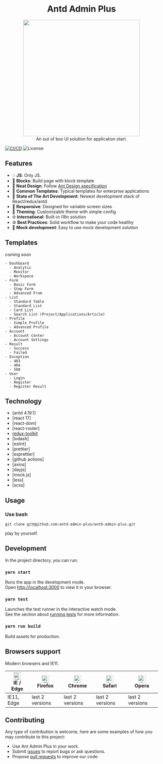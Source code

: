 <h1 align="center">Antd Admin Plus</h1>
<div align="center">
  <img src="https://user-images.githubusercontent.com/2594920/157815020-f6b07262-2c8a-4757-8f8f-778091911f82.png" widht="768" height="384" />
</div>

<div align="center">
  An out of box UI solution for application start.
</div>

[![CI/CD](https://github.com/antd-admin-plus/antd-admin-plus/actions/workflows/github-actions.yml/badge.svg)](https://github.com/antd-admin-plus/antd-admin-plus/actions/workflows/github-actions.yml)
![License](https://img.shields.io/github/license/dyarleniber/react-workflow-gh-actions)

## Features

- :bulb: **JS**: Only JS.
- :scroll: **Blocks**: Build page with block template
- :gem: **Neat Design**: Follow [Ant Design specification](http://ant.design/)
- :triangular_ruler: **Common Templates**: Typical templates for enterprise applications
- :rocket: **State of The Art Development**: Newest development stack of React/redux/antd
- :iphone: **Responsive**: Designed for variable screen sizes
- :art: **Theming**: Customizable theme with simple config
- :globe_with_meridians: **International**: Built-in i18n solution
- :gear: **Best Practices**: Solid workflow to make your code healthy
- :1234: **Mock development**: Easy to use mock development solution

## Templates

coming soon

```
- Dashboard
  - Analytic
  - Monitor
  - Workspace
- Form
  - Basic Form
  - Step Form
  - Advanced From
- List
  - Standard Table
  - Standard List
  - Card List
  - Search List (Project/Applications/Article)
- Profile
  - Simple Profile
  - Advanced Profile
- Account
  - Account Center
  - Account Settings
- Result
  - Success
  - Failed
- Exception
  - 403
  - 404
  - 500
- User
  - Login
  - Register
  - Register Result
```

## Technology
- [antd 4.19.1]
- [react 17]
- [react-dom]
- [react-router]
- [redux-toolkit](https://redux-toolkit.js.org/)
- [lodash]
- [eslint]
- [prettier]
- [esprettier]
- [github actions]
- [axios]
- [dayjs]
- [mock.js]
- [less]
- [scss]

## Usage

### Use bash

```
git clone git@github.com:antd-admin-plus/antd-admin-plus.git
```
play by yourself.

## Development

In the project directory, you can run:

### `yarn start`

Runs the app in the development mode.\
Open [http://localhost:3000](http://localhost:3000) to view it in your browser.

### `yarn test`

Launches the test runner in the interactive watch mode.\
See the section about [running tests](https://facebook.github.io/create-react-app/docs/running-tests) for more information.

### `yarn run build`

Build assets for production.

## Browsers support

Modern browsers and IE11.

| [<img src="https://raw.githubusercontent.com/alrra/browser-logos/master/src/edge/edge_48x48.png" alt="IE / Edge" width="24px" height="24px" />](http://godban.github.io/browsers-support-badges/)</br>IE / Edge | [<img src="https://raw.githubusercontent.com/alrra/browser-logos/master/src/firefox/firefox_48x48.png" alt="Firefox" width="24px" height="24px" />](http://godban.github.io/browsers-support-badges/)</br>Firefox | [<img src="https://raw.githubusercontent.com/alrra/browser-logos/master/src/chrome/chrome_48x48.png" alt="Chrome" width="24px" height="24px" />](http://godban.github.io/browsers-support-badges/)</br>Chrome | [<img src="https://raw.githubusercontent.com/alrra/browser-logos/master/src/safari/safari_48x48.png" alt="Safari" width="24px" height="24px" />](http://godban.github.io/browsers-support-badges/)</br>Safari | [<img src="https://raw.githubusercontent.com/alrra/browser-logos/master/src/opera/opera_48x48.png" alt="Opera" width="24px" height="24px" />](http://godban.github.io/browsers-support-badges/)</br>Opera |
| --- | --- | --- | --- | --- |
| IE11, Edge | last 2 versions | last 2 versions | last 2 versions | last 2 versions |

## Contributing

Any type of contribution is welcome, here are some examples of how you may contribute to this project:

- Use Ant Admin Plus in your work.
- Submit [issues](http://github.com/antd-admin-plus/antd-admin-plus/issues) to report bugs or ask questions.
- Propose [pull requests](http://github.com/antd-admin-plus/antd-admin-plus/pulls) to improve our code.
